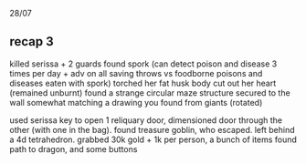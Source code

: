28/07
## recap 3
killed serissa + 2 guards
found spork (can detect poison and disease 3 times per day + adv on all saving throws vs foodborne poisons and diseases eaten with spork)
torched her fat husk body
cut out her heart (remained unburnt)
found a strange circular maze structure secured to the wall
somewhat matching a drawing you found from giants (rotated)

used serissa key to open 1 reliquary door, dimensioned door through the other (with one in the bag). found treasure goblin, who escaped. left behind a 4d tetrahedron.
grabbed 30k gold + 1k per person, a bunch of items
found path to dragon, and some buttons
